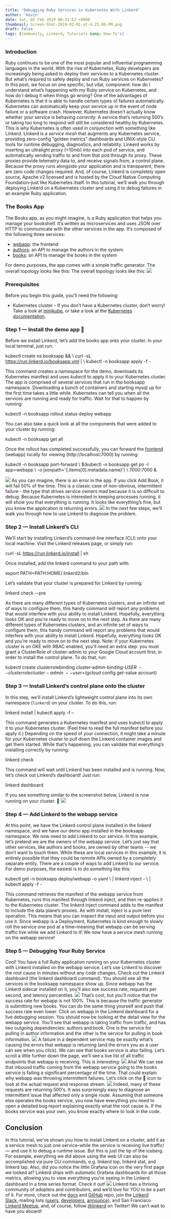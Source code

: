 ```yaml
---
title: 'Debugging Ruby Services in Kubernetes With Linkerd'
author: 'kevin'
date: Sat, 02 Feb 2019 00:31:52 +0000
thumbnail: Screen-Shot-2019-02-01-at-4.23.09-PM.png
draft: false
tags: [Community, Linkerd, Tutorials &amp; How-To's]
---
```


### Introduction

Ruby continues to be one of the most popular and influential programming languages in the world. With the rise of Kubernetes, Ruby developers are increasingly being asked to deploy their services to a Kubernetes cluster. But what’s required to safely deploy and run Ruby services on Kubernetes? In this post, we focus on one specific, but vital, component: how do I understand what’s happening with my Ruby service on Kubernetes, and how do I debug it when things go wrong? One of the advantages of Kubernetes is that it is able to handle certain types of failures automatically. Kubernetes can automatically keep your service up in the event of node failure or a software crash. However, Kubernetes doesn’t actually know whether your service is behaving _correctly._ A service that’s returning 500’s or taking too long to respond will still be considered healthy by Kubernetes. This is why Kubernetes is often used in conjunction with something like Linkerd. Linkerd is a _service mesh_ that augments any Kubernetes service, providing zero-config “golden metrics” dashboards and UNIX-style CLI tools for runtime debugging, diagnostics, and reliability. Linkerd works by inserting an ultralight proxy (<10mb) into each pod of service, and automatically sending traffic to and from that pod through its proxy. These proxies provide telemetry data to, and receive signals from, a control plane. Because the proxy runs alongside your application and is transparent, there are zero code changes required. And, of course, Linkerd is completely open source, Apache v2 licensed and is hosted by the Cloud Native Computing Foundation–just like Kubernetes itself. In this tutorial, we’ll walk you through deploying Linkerd on a Kubernetes cluster and using it to debug failures in an example Ruby application.

### The Books App

The Books app, as you might imagine, is a Ruby application that helps you manage your bookshelf. It’s written as microservices and uses JSON over HTTP to communicate with the other services in the app. It’s composed of the following three services:

- [webapp](https://github.com/BuoyantIO/booksapp/blob/master/webapp.rb): the frontend
- [authors](https://github.com/BuoyantIO/booksapp/blob/master/authors.rb): an API to manage the authors in the system
- [books](https://github.com/BuoyantIO/booksapp/blob/master/books.rb): an API to manage the books in the system

For demo purposes, the app comes with a simple traffic generator. The overall topology looks like this: The overall topology looks like this: ![](https://blog.linkerd.io/wp-content/uploads/sites/3/2019/02/image.png)

### Prerequisites

Before you begin this guide, you'll need the following:

- Kubernetes cluster - If you don’t have a Kubernetes cluster, don’t worry! Take a look at [minikube](https://github.com/kubernetes/minikube), or take a look at the [Kubernetes documentation](https://kubernetes.io/docs/setup/).

### Step 1 — Install the demo app 🚀

Before we install Linkerd, let’s add the books app onto your cluster. In your local terminal, just run:

kubectl create ns booksapp && \ curl -sL https://run.linkerd.io/booksapp.yml | \ kubectl -n booksapp apply -f -

This command creates a namespace for the demo, downloads its Kubernetes manifest and uses _kubectl_ to apply it to your Kubernetes cluster. The app is comprised of several services that run in the booksapp namespace. Downloading a bunch of containers and starting mysql up for the first time takes a little while. Kubernetes can tell you when all the services are running and ready for traffic. Wait for that to happen by running:

kubectl -n booksapp rollout status deploy webapp

You can also take a quick look at all the components that were added to your cluster by running:

kubectl -n booksapp get all

Once the rollout has completed successfully, you can forward the [frontend](http://localhost:7000/) (webapp) locally for viewing (http://localhost:7000) by running:

kubectl -n booksapp port-forward \ \$(kubectl -n booksapp get po -l app=webapp \ -o jsonpath='{.items\[0\].metadata.name}') \ 7000:7000 &

![](https://blog.linkerd.io/wp-content/uploads/sites/3/2019/02/image-1.png) As you can imagine, there is an error in the app. If you click Add Book, it will fail 50% of the time. This is a classic case of non-obvious, intermittent failure - the type that drives service owners mad because it is so difficult to debug. Because Kubernetes is interested in keeping processes running, it will show you that everything is running. It looks like everything’s fine, but you know the application is returning errors. ![](https://blog.linkerd.io/wp-content/uploads/sites/3/2019/02/image-3.png) In the next few steps, we’ll walk you through how to use Linkerd to diagnose the problem.

### Step 2 — Install Linkerd’s CLI

We’ll start by installing Linkerd’s command-line interface (CLI) onto your local machine. Visit the Linkerd releases page, or simply run:

curl -sL https://run.linkerd.io/install | sh

Once installed, add the linkerd command to your path with:

export PATH=$PATH:$HOME/.linkerd2/bin

Let’s validate that your cluster is prepared for Linkerd by running:

linkerd check --pre

As there are many different types of Kubernetes clusters, and an infinite set of ways to configure them, this handy command will report any problems that would interfere with your ability to install Linkerd. Hopefully, everything looks OK and you’re ready to move on to the next step. As there are many different types of Kubernetes clusters, and an infinite set of ways to configure them, this handy command will report any problems that would interfere with your ability to install Linkerd. Hopefully, everything looks OK and you’re ready to move on to the next step. Note: if your Kubernetes cluster is on GKE with RBAC enabled, you’ll need an extra step: you must grant a ClusterRole of cluster-admin to your Google Cloud account first, in order to install the control plane. To do that, run:

kubectl create clusterrolebinding cluster-admin-binding-$USER \ --
clusterrole cluster-admin \ --user=$(gcloud config get-value account)

### Step 3 — Install Linkerd’s control plane onto the cluster

In this step, we’ll install Linkerd’s lightweight control plane into its own namespace (`linkerd`) on your cluster. To do this, run:

linkerd install | kubectl apply -f –

This command generates a Kubernetes manifest and uses kubectl to apply it to your Kubernetes cluster. (Feel free to read the full manifest before you apply it.) Depending on the speed of your connection, it might take a minute for your Kubernetes cluster to pull down the Linkerd container images and get them started. While that’s happening, you can validate that everything’s installing correctly by running:

linkerd check

This command will wait until Linkerd has been installed and is running. Now, let’s check out Linkerd’s dashboard! Just run:

linkerd dashboard

If you see something similar to the screenshot below, Linkerd is now running on your cluster. 🎉 ![](https://blog.linkerd.io/wp-content/uploads/sites/3/2019/02/image-2-1.png)

### Step 4 — Add Linkerd to the webapp service

At this point, we have the Linkerd control plane installed in the linkerd namespace, and we have our demo app installed in the booksapp namespace. We now need to add Linkerd to our service. In this example, let’s pretend we are the owners of the webapp service. Let’s just say that other services, like authors and books, are owned by other teams -- we don’t want to touch them. While these are local services in this example, it is entirely possible that they could be remote APIs owned by a completely separate entity. There are a couple of ways to add Linkerd to our service. For demo purposes, the easiest is to do something like this:

kubectl get -n booksapp deploy/webapp -o yaml \ | linkerd inject - \ | kubectl apply -f -

This command retrieves the manifest of the webapp service from Kubernetes, runs this manifest through linkerd inject, and then re-applies it to the Kubernetes cluster. The linkerd inject command adds to the manifest to include the data plane’s proxies. As with install, inject is a pure text operation. This means that you can inspect the input and output before you use it. Since webapp is a Deployment, Kubernetes is kind enough to slowly roll the service one pod at a time–meaning that webapp can be serving traffic live while we add Linkerd to it! We now have a service mesh running on the webapp service!

### Step 5 — Debugging Your Ruby Service

Cool! You have a full Ruby application running on your Kubernetes cluster with Linkerd installed on the webapp service. Let’s use Linkerd to discover the root cause in minutes without any code changes. Check out the Linkerd dashboard (the linkerd dashboard command). You should see all the services in the booksapp namespace show up. Since webapp has the Linkerd sidecar installed on it, you’ll also see success rate, requests per second, and latency percentiles. ![](https://blog.linkerd.io/wp-content/uploads/sites/3/2019/02/image-3-1.png) That’s cool, but you’ll notice that the success rate for webapp is not 100%. This is because the traffic generator is submitting new books. You can do the same thing yourself and push that success rate even lower. Click on webapp in the Linkerd dashboard for a live debugging session. You should now be looking at the detail view for the webapp service. You’ll see that webapp is taking traffic from traffic, and has two outgoing dependencies: authors and book. One is the service for pulling in author information and the other is the service for pulling in book information. ![](https://blog.linkerd.io/wp-content/uploads/sites/3/2019/02/image-4-1.png) A failure in a dependent service may be exactly what’s causing the errors that webapp is returning (and the errors you as a user can see when you click). We can see that books service is also failing. Let’s scroll a little further down the page, we’ll see a live list of all traffic endpoints that webapp is receiving. This is interesting: ![](https://blog.linkerd.io/wp-content/uploads/sites/3/2019/02/image-5-1.png) Aha! We can see that inbound traffic coming from the webapp service going to the books service is failing a significant percentage of the time. That could explain why webapp was throwing intermittent failures. Let’s click on the 🔬 icon to look at the actual request and response stream. ![](https://blog.linkerd.io/wp-content/uploads/sites/3/2019/02/image-6-1.png) Indeed, many of these requests are returning 500's. It was surprisingly easy to diagnose an intermittent issue that affected only a single route. Assuming that someone else operates the books service, you now have everything you need to open a detailed bug report explaining exactly what the root cause is. If the books service was your own, you know exactly where to look in the code.

## Conclusion

In this tutorial, we’ve shown you how to install Linkerd on a cluster, add it as a service mesh to just one service–while the service is receiving live traffic! — and use it to debug a runtime issue. But this is just the tip of the iceberg. For example, everything we did above using the web UI can also be accomplished via pure CLI commands, e.g. linkerd top, linkerd stat, and linkerd tap. Also, did you notice the little Grafana icon on the very first page we looked at? Linkerd ships with automatic Grafana dashboards for all those metrics, allowing you to view everything you’re seeing in the Linkerd dashboard in a time series format. Check it out! ![](https://blog.linkerd.io/wp-content/uploads/sites/3/2019/02/image-7.png) Linkerd has a thriving community of adopters and contributors, and we’d love for YOU to be a part of it. For more, check out the [docs](https://linkerd.io/docs) and [GitHub](https://github.com/linkerd/linkerd) repo, join the [Linkerd Slack,](https://slack.linkerd.io/) mailing lists ([users](https://lists.cncf.io/g/cncf-linkerd-users), [developers](https://lists.cncf.io/g/cncf-linkerd-dev), [announce](https://lists.cncf.io/g/cncf-linkerd-announce)), and San Francisco [Linkerd Meetup](https://www.meetup.com/San-Francisco-Linkerd-Meetup/), and, of course, follow [@linkerd](https://twitter.com/linkerd) on Twitter! We can’t wait to have you aboard!
